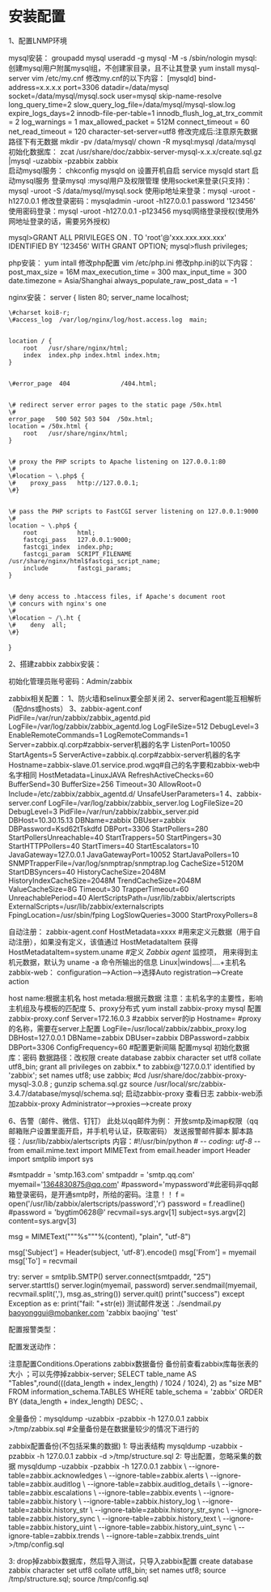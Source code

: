 # 安装配置

1、配置LNMP环境

 mysql安装：
  groupadd mysql
  useradd -g mysql -M -s /sbin/nologin mysql:创建mysql用户附属mysql组，不创建家目录，且不让其登录
  yum install mysql-server 
  vim /etc/my.cnf 
  修改my.cnf的以下内容： 
  [mysqld] 
bind-address=x.x.x.x 
port=3306 
datadir=/data/mysql 
socket=/data/mysql/mysql.sock 
user=mysql 
skip-name-resolve 
long_query_time=2 
slow_query_log_file=/data/mysql/mysql-slow.log 
expire_logs_days=2 
innodb-file-per-table=1 
innodb_flush_log_at_trx_commit = 2 
log_warnings = 1 
max_allowed_packet = 512M 
connect_timeout = 60 
net_read_timeout = 120
character-set-server=utf8 
  修改完成后:注意原先数据路径下有无数据
  mkdir -pv /data/mysql/
  chown -R mysql:mysql  /data/mysql  
  初始化数据库：
  zcat /usr/share/doc/zabbix-server-mysql-x.x.x/create.sql.gz |mysql -uzabbix -pzabbix zabbix    
  启动mysql服务： 
  chkconfig mysqld on 设置开机自启 
  service mysqld start  启动mysql服务 
  登录mysql :mysql用户及权限管理
 使用socket来登录(只支持)：mysql -uroot -S /data/mysql/mysql.sock 
 使用ip地址来登录：mysql -uroot -h127.0.0.1 
修改登录密码：mysqladmin -uroot -h127.0.0.1 password '123456' 
使用密码登录：mysql -uroot -h127.0.0.1  -p123456 
  mysql网络登录授权(使用外网地址登录的话，需要另外授权) 


 mysql>GRANT ALL PRIVILEGES ON *.* TO 'root'@'xxx.xxx.xxx.xxx' IDENTIFIED BY '123456' WITH GRANT OPTION; 
mysql>flush privileges; 


 php安装：
  yum intall 
  修改php配置 
vim /etc/php.ini 
修改php.ini的以下内容： 
post_max_size = 16M 
max_execution_time = 300 
max_input_time = 300 
date.timezone = Asia/Shanghai 
always_populate_raw_post_data = -1 

nginx安装： 
 server {
    listen       80;
    server_name  localhost;


    \#charset koi8-r;
    \#access_log  /var/log/nginx/log/host.access.log  main;


    location / {
        root   /usr/share/nginx/html;
        index  index.php index.html index.htm;
    }


    \#error_page  404              /404.html;


    \# redirect server error pages to the static page /50x.html
    \#
    error_page   500 502 503 504  /50x.html;
    location = /50x.html {
        root   /usr/share/nginx/html;
    }


    \# proxy the PHP scripts to Apache listening on 127.0.0.1:80
    \#
    \#location ~ \.php$ {
    \#    proxy_pass   http://127.0.0.1;
    \#}


    \# pass the PHP scripts to FastCGI server listening on 127.0.0.1:9000
    \#
    location ~ \.php$ {
        root           html;
        fastcgi_pass   127.0.0.1:9000;
        fastcgi_index  index.php;
        fastcgi_param  SCRIPT_FILENAME  /usr/share/nginx/html$fastcgi_script_name;
        include        fastcgi_params;
    }


    \# deny access to .htaccess files, if Apache's document root
    \# concurs with nginx's one
    \#
    \#location ~ /\.ht {
    \#    deny  all;
    \#}
}






2、搭建zabbix
zabbix安装：




 初始化管理员账号密码：Admin/zabbix








 zabbix相关配置：
  1、防火墙和selinux要全部关闭
  2、server和agent能互相解析（配dns或hosts）
  3、zabbix-agent.conf
   PidFile=/var/run/zabbix/zabbix_agentd.pid
LogFile=/var/log/zabbix/zabbix_agentd.log
LogFileSize=512
DebugLevel=3
EnableRemoteCommands=1
LogRemoteCommands=1
Server=zabbix.ql.corp#zabbix-server机器的名字
ListenPort=10050
StartAgents=5
ServerActive=zabbix.ql.corp#zabbix-server机器的名字
Hostname=zabbix-slave.01.service.prod.wgq#自己的名字要和zabbix-web中名字相同
HostMetadata=LinuxJAVA
RefreshActiveChecks=60
BufferSend=30
BufferSize=256
Timeout=30
AllowRoot=0
Include=/etc/zabbix/zabbix_agentd.d/
UnsafeUserParameters=1
4、zabbix-server.conf
LogFile=/var/log/zabbix/zabbix_server.log
LogFileSize=20
DebugLevel=3
PidFile=/var/run/zabbix/zabbix_server.pid
DBHost=10.30.15.13
DBName=zabbix
DBUser=zabbix
DBPassword=Ksd62tTskdfd
DBPort=3306
StartPollers=280
StartPollersUnreachable=40
StartTrappers=50
StartPingers=30
StartHTTPPollers=40
StartTimers=40
StartEscalators=10
JavaGateway=127.0.0.1
JavaGatewayPort=10052
StartJavaPollers=10
SNMPTrapperFile=/var/log/snmptrap/snmptrap.log
CacheSize=5120M
StartDBSyncers=40
HistoryCacheSize=2048M
HistoryIndexCacheSize=2048M
TrendCacheSize=2048M
ValueCacheSize=8G
Timeout=30
TrapperTimeout=60
UnreachablePeriod=40
AlertScriptsPath=/usr/lib/zabbix/alertscripts
ExternalScripts=/usr/lib/zabbix/externalscripts
FpingLocation=/usr/sbin/fping
LogSlowQueries=3000
StartProxyPollers=8

自动注册：
      zabbix-agent.conf
 HostMetadata=xxxx #用来定义元数据（用于自动注册），如果没有定义，该值通过 HostMetadataItem 获得
 HostMetadataItem=system.uname #定义 *Zabbix agent* 监控项， 用来得到主机元数据，默认为 uname -a 命令所输出的信息 Linux|windows|....+主机名
   zabbix-web：
 configuration-->Action-->选择Auto registration-->Create action 

 host name:根据主机名
 host metada:根据元数据
注意：主机名字的主要性，影响主机组及与模板的匹配度
5、proxy分布式
 yum install zabbix-proxy mysql
配置zabbix-proxy.conf
 Server=172.16.0.3   #zabbix server的ip 
Hostname=       #proxy的名称，需要在server上配置 
LogFile=/usr/local/zabbix/zabbix_proxy.log    
DBHost=127.0.0.1 
DBName=zabbix 
DBUser=zabbix 
DBPassword=zabbix 
DBPort=3306 
ConfigFrequency=60 #配置更新间隔 
配置mysql
 初始化数据库：密码 数据路径：改权限
 create database zabbix character set utf8 collate utf8_bin; 
grant all privileges on zabbix.* to zabbix@'127.0.0.1' identified by 'zabbix'; 
set names utf8; 
use zabbix; 
\#cd /usr/share/doc/zabbix-proxy-mysql-3.0.8 ; gunzip schema.sql.gz
  source /usr/local/src/zabbix-3.4.7/database/mysql/schema.sql; 
启动zabbix-proxy 查看日志
zabbix-web添加zabbix-proxy
Administrator-->proxies-->create proxy

6、告警（邮件、微信、钉钉）
 此处以qq邮件为例：
  开放smtp及imap权限（qq邮箱账户设置里面开启，并手机号认证，获取密码）
  发送报警邮件脚本
   脚本路径：/usr/lib/zabbix/alertscripts
   内容：#!/usr/bin/python
\# -*- coding: utf-8 -*-
from email.mime.text import MIMEText
from email.header import Header
import smtplib
import sys


\#smtpaddr = 'smtp.163.com'
smtpaddr = 'smtp.qq.com'
myemail='1364830875@qq.com'
\#password='mypassword'#此密码非qq邮箱登录密码，是开通smtp时，所给的密码。注意！！
f = open('/usr/lib/zabbix/alertscripts/password','r')
password = f.readline()
\#password = 'bygtim0628@'
recvmail=sys.argv[1]
subject=sys.argv[2]
content=sys.argv[3]


msg = MIMEText("""%s"""%(content), "plain", "utf-8")


msg['Subject'] = Header(subject, 'utf-8').encode()
msg['From'] = myemail
msg['To'] =  recvmail


try:
        server = smtplib.SMTP()
        server.connect(smtpaddr, "25")
        server.starttls()
        server.login(myemail, password)
        server.sendmail(myemail, recvmail.split(','), msg.as_string())
        server.quit()
        print("success")
except Exception as e:
        print("fail: "+str(e))
测试邮件发送：./sendmail.py baoyonggui@mobanker.com 'zabbix baojing' 'test'


配置报警类型：

配置发送动作：



  注意配置Conditions.Operations
zabbix数据备份
 备份前查看zabbix库每张表的大小 ；可以先停掉zabbix-server;
SELECT table_name AS "Tables",round(((data_length + index_length) / 1024 / 1024), 2) as "size MB" FROM information_schema.TABLES WHERE table_schema = 'zabbix' ORDER BY (data_length + index_length) DESC; 、


 全量备份：mysqldump -uzabbix -pzabbix -h 127.0.0.1 zabbix >/tmp/zabbix.sql #全量备份是在数据量较少的情况下进行的


 zabbix配置备份(不包括采集的数据) 
1: 导出表结构 
mysqldump -uzabbix -pzabbix -h 127.0.0.1 zabbix -d >/tmp/structure.sql 
2: 导出配置，忽略采集的数据 
mysqldump -uzabbix -pzabbix -h 127.0.0.1 zabbix \  --ignore-table=zabbix.acknowledges \  --ignore-table=zabbix.alerts \  --ignore-table=zabbix.auditlog \  --ignore-table=zabbix.auditlog_details \  --ignore-table=zabbix.escalations \  --ignore-table=zabbix.events \  --ignore-table=zabbix.history \  --ignore-table=zabbix.history_log \  --ignore-table=zabbix.history_str \  --ignore-table=zabbix.history_str_sync \  --ignore-table=zabbix.history_sync \  --ignore-table=zabbix.history_text \  --ignore-table=zabbix.history_uint \  --ignore-table=zabbix.history_uint_sync \  --ignore-table=zabbix.trends \  --ignore-table=zabbix.trends_uint  >/tmp/config.sql 

3: drop掉zabbix数据库，然后导入测试，只导入zabbix配置 
create database zabbix character set utf8 collate utf8_bin; 
set names utf8; 
source /tmp/structure.sql; 
source /tmp/config.sql 





  